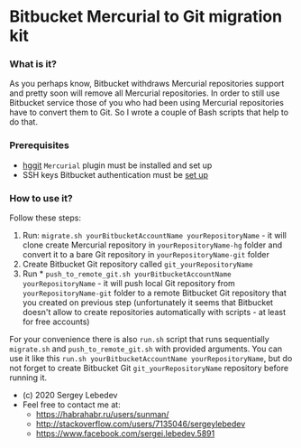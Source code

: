 # Bitbucket Mercurial to Git migration kit #

### What is it? ###
As you perhaps know, Bitbucket withdraws Mercurial repositories support and pretty soon will remove all Mercurial repositories. In order to still  use Bitbucket service those of you who had been using Mercurial repositories have to convert them to Git. So I wrote a couple of Bash scripts that help to do that.

### Prerequisites ###
* [hggit](https://hg-git.github.io/) `Mercurial` plugin must be installed and set up
* SSH keys Bitbucket authentication must be [set up](https://confluence.atlassian.com/bitbucket/set-up-an-ssh-key-728138079.html)

### How to use it? ###
Follow these steps:
1. Run: `migrate.sh yourBitbucketAccountName yourRepositoryName` - it will clone create Mercurial repository in `yourRepositoryName-hg` folder and convert it to a bare Git repository in  `yourRepositoryName-git` folder
2. Create Bitbucket Git repository called `git_yourRepositoryName`
3. Run * `push_to_remote_git.sh yourBitbucketAccountName yourRepositoryName` - it will push local Git repository from `yourRepositoryName-git` folder to a remote Bitbucket Git repository that you created on previous step (unfortunately it seems that Bitbucket doesn't allow to create repositories automatically with scripts - at least for free accounts)

For your convenience there is also `run.sh` script that runs sequentially `migrate.sh` and `push_to_remote_git.sh` with provided arguments. You can use it like this `run.sh yourBitbucketAccountName yourRepositoryName`, but do not forget to create Bitbucket Git `git_yourRepositoryName` repository before running it.  

* (c) 2020 Sergey Lebedev
* Feel free to contact me at:
    * https://habrahabr.ru/users/sunman/
    * http://stackoverflow.com/users/7135046/sergeylebedev
    * https://www.facebook.com/sergei.lebedev.5891

